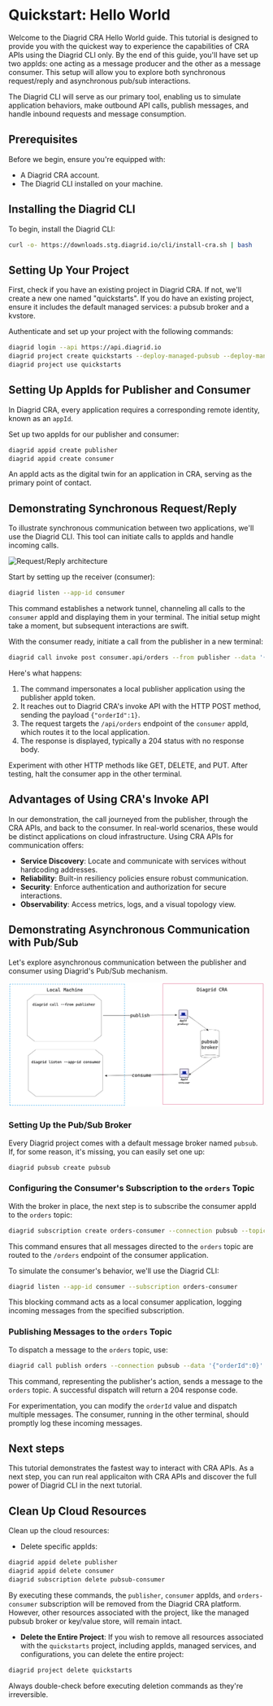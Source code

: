 # Quickstart: Hello World

Welcome to the Diagrid CRA Hello World guide. This tutorial is designed to provide you with the quickest way to experience the capabilities of CRA APIs using the Diagrid CLI only. By the end of this guide, you'll have set up two appIds: one acting as a message producer and the other as a message consumer. This setup will allow you to explore both synchronous request/reply and asynchronous pub/sub interactions.

The Diagrid CLI will serve as our primary tool, enabling us to simulate application behaviors, make outbound API calls, publish messages, and handle inbound requests and message consumption.

## Prerequisites

Before we begin, ensure you're equipped with:

- A Diagrid CRA account.
- The Diagrid CLI installed on your machine.

## Installing the Diagrid CLI

To begin, install the Diagrid CLI:

```bash
curl -o- https://downloads.stg.diagrid.io/cli/install-cra.sh | bash
```

## Setting Up Your Project

First, check if you have an existing project in Diagrid CRA. If not, we'll create a new one named "quickstarts". If you do have an existing project, ensure it includes the default managed services: a pubsub broker and a kvstore.

Authenticate and set up your project with the following commands:

```bash
diagrid login --api https://api.diagrid.io
diagrid project create quickstarts --deploy-managed-pubsub --deploy-managed-kv
diagrid project use quickstarts
```

## Setting Up AppIds for Publisher and Consumer

In Diagrid CRA, every application requires a corresponding remote identity, known as an `appId`.

Set up two appIds for our publisher and consumer:

```bash
diagrid appid create publisher
diagrid appid create consumer
```

An appId acts as the digital twin for an application in CRA, serving as the primary point of contact.

## Demonstrating Synchronous Request/Reply

To illustrate synchronous communication between two applications, we'll use the Diagrid CLI. This tool can initiate calls to appIds and handle incoming calls.

![Request/Reply architecture](request:reply.png)

Start by setting up the receiver (consumer):

```bash
diagrid listen --app-id consumer
```

This command establishes a network tunnel, channeling all calls to the `consumer` appId and displaying them in your terminal. The initial setup might take a moment, but subsequent interactions are swift.

With the consumer ready, initiate a call from the publisher in a new terminal:

```bash
diagrid call invoke post consumer.api/orders --from publisher --data '{"orderId":1}'  
```

Here's what happens:

1. The command impersonates a local publisher application using the publisher appId token.
2. It reaches out to Diagrid CRA's invoke API with the HTTP POST method, sending the payload `{"orderId":1}`.
3. The request targets the `/api/orders` endpoint of the `consumer` appId, which routes it to the local application.
4. The response is displayed, typically a 204 status with no response body.

Experiment with other HTTP methods like GET, DELETE, and PUT. After testing, halt the consumer app in the other terminal.

## Advantages of Using CRA's Invoke API

In our demonstration, the call journeyed from the publisher, through the CRA APIs, and back to the consumer. In real-world scenarios, these would be distinct applications on cloud infrastructure. Using CRA APIs for communication offers:

- **Service Discovery**: Locate and communicate with services without hardcoding addresses.
- **Reliability**: Built-in resiliency policies ensure robust communication.
- **Security**: Enforce authentication and authorization for secure interactions.
- **Observability**: Access metrics, logs, and a visual topology view.



## Demonstrating Asynchronous Communication with Pub/Sub

Let's explore asynchronous communication between the publisher and consumer using Diagrid's Pub/Sub mechanism.

![Pub/Sub architecture](pubsub.png)


### Setting Up the Pub/Sub Broker

Every Diagrid project comes with a default message broker named `pubsub`. If, for some reason, it's missing, you can easily set one up:

```bash
diagrid pubsub create pubsub
```

### Configuring the Consumer's Subscription to the `orders` Topic

With the broker in place, the next step is to subscribe the consumer appId to the `orders` topic:

```bash
diagrid subscription create orders-consumer --connection pubsub --topic orders --route /orders --scopes consumer
```

This command ensures that all messages directed to the `orders` topic are routed to the `/orders` endpoint of the consumer application.

To simulate the consumer's behavior, we'll use the Diagrid CLI:

```bash
diagrid listen --app-id consumer --subscription orders-consumer
```

This blocking command acts as a local consumer application, logging incoming messages from the specified subscription.

### Publishing Messages to the `orders` Topic

To dispatch a message to the `orders` topic, use:

```bash
diagrid call publish orders --connection pubsub --data '{"orderId":0}' --app-id publisher
```

This command, representing the publisher's action, sends a message to the `orders` topic. A successful dispatch will return a 204 response code.

For experimentation, you can modify the `orderId` value and dispatch multiple messages. The consumer, running in the other terminal, should promptly log these incoming messages.


## Next steps
This tutorial demonstrates the fastest way to interact with CRA APIs. As a next step, you can run real applicaiton with CRA APIs and discover the full power of Diagrid CLI in the next tutorial.

## Clean Up Cloud Resources
Clean up the cloud resources:

- Delete specific appIds:

```bash
diagrid appid delete publisher 
diagrid appid delete consumer
diagrid subscription delete pubsub-consumer
```

By executing these commands, the `publisher`, `consumer` appIds, and `orders-consumer` subscription will be removed from the Diagrid CRA platform. However, other resources associated with the project, like the managed pubsub broker or key/value store, will remain intact.

- **Delete the Entire Project**: If you wish to remove all resources associated with the `quickstarts` project, including appIds, managed services, and configurations, you can delete the entire project:

```bash
diagrid project delete quickstarts
```

Always double-check before executing deletion commands as they're irreversible.
 